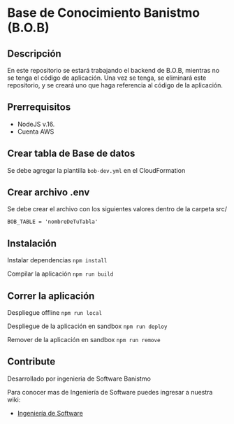 # Base de Conocimiento Banistmo (B.O.B)

## Descripción

En este repositorio se estará trabajando el backend de B.O.B, mientras no se tenga el código de aplicación. Una vez se tenga, se eliminará este repositorio, y se creará uno que haga referencia al código de la aplicación.

## Prerrequisitos

- NodeJS v.16.
- Cuenta AWS

## Crear tabla de Base de datos

Se debe agregar la plantilla `bob-dev.yml` en el CloudFormation

## Crear archivo .env

Se debe crear el archivo con los siguientes valores dentro de la carpeta src/
```
BOB_TABLE = 'nombreDeTuTabla'
```

## Instalación 

Instalar dependencias
`npm install`

Compilar la aplicación
`npm run build`

## Correr la aplicación

Despliegue offline
`npm run local`

Despliegue de la aplicación en sandbox
`npm run deploy`

Remover de la aplicación en sandbox
`npm run remove`

## Contribute
Desarrollado por ingenieria de Software Banistmo

Para conocer mas de Ingeniería de Software puedes ingresar a nuestra wiki:
- [Ingeniería de Software](https://dev.azure.com/banistmo/VP%20Servicios%20Corporativos/_wiki/wikis/VP-Servicios-Corporativos.wiki/2806/6.-Ingenier%C3%ADa-de-Software)